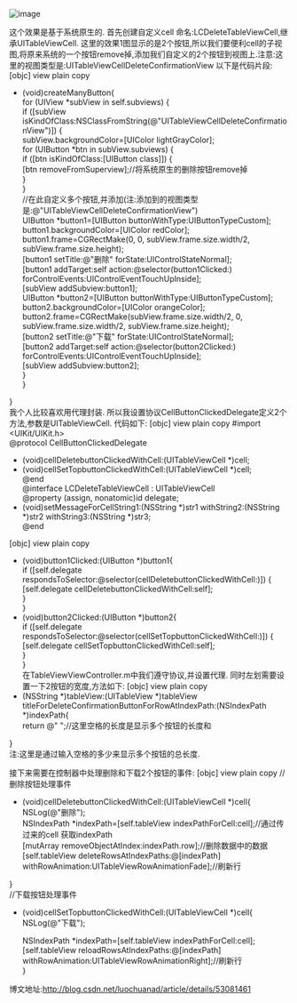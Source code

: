![image](http://img.blog.csdn.net/20170113110355434?watermark/2/text/aHR0cDovL2Jsb2cuY3Nkbi5uZXQvbHVvY2h1YW5BRA==/font/5a6L5L2T/fontsize/400/fill/I0JBQkFCMA==/dissolve/70/gravity/Center)


这个效果是基于系统原生的.
首先创建自定义cell 命名:LCDeleteTableViewCell,继承UITableViewCell. 这里的效果1图显示的是2个按钮,所以我们要便利cell的子视图,将原来系统的一个按钮remove掉,添加我们自定义的2个按钮到视图上.注意:这里的视图类型是:UITableViewCellDeleteConfirmationView 
以下是代码片段:
[objc] view plain copy
- (void)createManyButton{  
    for (UIView *subView in self.subviews) {  
        if ([subView isKindOfClass:NSClassFromString(@"UITableViewCellDeleteConfirmationView")]) {  
            subView.backgroundColor=[UIColor lightGrayColor];  
            for (UIButton *btn in subView.subviews) {  
                if ([btn isKindOfClass:[UIButton class]]) {  
                    [btn removeFromSuperview];//将系统原生的删除按钮remove掉  
                }  
            }  
            //在此自定义多个按钮,并添加(注:添加到的视图类型是:@"UITableViewCellDeleteConfirmationView")  
            UIButton *button1=[UIButton buttonWithType:UIButtonTypeCustom];  
            button1.backgroundColor=[UIColor redColor];  
            button1.frame=CGRectMake(0, 0, subView.frame.size.width/2, subView.frame.size.height);  
            [button1 setTitle:@"删除" forState:UIControlStateNormal];  
            [button1 addTarget:self action:@selector(button1Clicked:) forControlEvents:UIControlEventTouchUpInside];  
            [subView addSubview:button1];  
            UIButton *button2=[UIButton buttonWithType:UIButtonTypeCustom];  
            button2.backgroundColor=[UIColor orangeColor];  
            button2.frame=CGRectMake(subView.frame.size.width/2, 0, subView.frame.size.width/2, subView.frame.size.height);  
            [button2 setTitle:@"下载" forState:UIControlStateNormal];  
            [button2 addTarget:self action:@selector(button2Clicked:) forControlEvents:UIControlEventTouchUpInside];  
            [subView addSubview:button2];  
        }  
    }  
  
}  
我个人比较喜欢用代理封装. 所以我设置协议CellButtonClickedDelegate定义2个方法,参数是UITableViewCell.  代码如下:
[objc] view plain copy
#import <UIKit/UIKit.h>  
@protocol CellButtonClickedDelegate <NSObject>  
- (void)cellDeletebuttonClickedWithCell:(UITableViewCell *)cell;  
- (void)cellSetTopbuttonClickedWithCell:(UITableViewCell *)cell;  
@end  
@interface LCDeleteTableViewCell : UITableViewCell  
@property (assign, nonatomic)id<CellButtonClickedDelegate> delegate;  
- (void)setMessageForCellString1:(NSString *)str1 withString2:(NSString *)str2 withString3:(NSString *)str3;  
@end  

[objc] view plain copy
- (void)button1Clicked:(UIButton *)button1{  
    if ([self.delegate respondsToSelector:@selector(cellDeletebuttonClickedWithCell:)]) {  
        [self.delegate cellDeletebuttonClickedWithCell:self];  
    }  
}  
- (void)button2Clicked:(UIButton *)button2{  
    if ([self.delegate respondsToSelector:@selector(cellSetTopbuttonClickedWithCell:)]) {  
        [self.delegate cellSetTopbuttonClickedWithCell:self];  
    }  
}  
在TableViewViewController.m中我们遵守协议,并设置代理. 同时左划需要设置一下2按钮的宽度,方法如下:
[objc] view plain copy
- (NSString *)tableView:(UITableView *)tableView titleForDeleteConfirmationButtonForRowAtIndexPath:(NSIndexPath *)indexPath{  
  return @"                  ";//这里空格的长度是显示多个按钮的长度和  
      
}  
注:这里是通过输入空格的多少来显示多个按钮的总长度.

接下来需要在控制器中处理删除和下载2个按钮的事件:
[objc] view plain copy
//删除按钮处理事件  
- (void)cellDeletebuttonClickedWithCell:(UITableViewCell *)cell{  
    NSLog(@"删除");  
    NSIndexPath *indexPath=[self.tableView indexPathForCell:cell];//通过传过来的cell 获取indexPath  
     [mutArray removeObjectAtIndex:indexPath.row];//删除数据中的数据  
    [self.tableView deleteRowsAtIndexPaths:@[indexPath] withRowAnimation:UITableViewRowAnimationFade];//刷新行  
      
}  
//下载按钮处理事件  
- (void)cellSetTopbuttonClickedWithCell:(UITableViewCell *)cell{  
    NSLog(@"下载");  
      
    NSIndexPath *indexPath=[self.tableView indexPathForCell:cell];  
    [self.tableView reloadRowsAtIndexPaths:@[indexPath] withRowAnimation:UITableViewRowAnimationRight];//刷新行  
 }  


博文地址:http://blog.csdn.net/luochuanad/article/details/53081461
